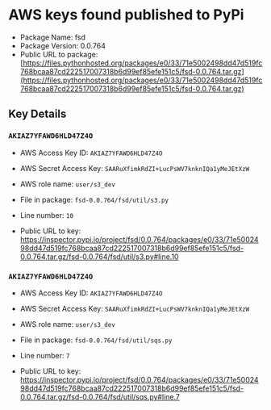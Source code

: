 # AWS keys found published to PyPi

* Package Name: fsd
* Package Version: 0.0.764
* Public URL to package: [https://files.pythonhosted.org/packages/e0/33/71e5002498dd47d519fc768bcaa87cd222517007318b6d99ef85efe151c5/fsd-0.0.764.tar.gz](https://files.pythonhosted.org/packages/e0/33/71e5002498dd47d519fc768bcaa87cd222517007318b6d99ef85efe151c5/fsd-0.0.764.tar.gz)

## Key Details

### `AKIAZ7YFAWD6HLD47Z4O`

* AWS Access Key ID: `AKIAZ7YFAWD6HLD47Z4O`
* AWS Secret Access Key: `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` 
* AWS role name: `user/s3_dev`
* File in package: `fsd-0.0.764/fsd/util/s3.py`
* Line number: `10`

* Public URL to key: https://inspector.pypi.io/project/fsd/0.0.764/packages/e0/33/71e5002498dd47d519fc768bcaa87cd222517007318b6d99ef85efe151c5/fsd-0.0.764.tar.gz/fsd-0.0.764/fsd/util/s3.py#line.10



### `AKIAZ7YFAWD6HLD47Z4O`

* AWS Access Key ID: `AKIAZ7YFAWD6HLD47Z4O`
* AWS Secret Access Key: `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` 
* AWS role name: `user/s3_dev`
* File in package: `fsd-0.0.764/fsd/util/sqs.py`
* Line number: `7`

* Public URL to key: https://inspector.pypi.io/project/fsd/0.0.764/packages/e0/33/71e5002498dd47d519fc768bcaa87cd222517007318b6d99ef85efe151c5/fsd-0.0.764.tar.gz/fsd-0.0.764/fsd/util/sqs.py#line.7


